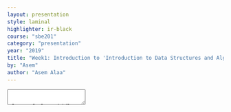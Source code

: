 ```yaml
---
layout: presentation
style: laminal
highlighter: ir-black
course: "sbe201"
category: "presentation"
year: "2019"
title: "Week1: Introduction to 'Introduction to Data Structures and Algorithms (SBE201)'"
by: "Asem"
author: "Asem Alaa"
---
```


<!-- https://highlightjs.org/static/demo/ -->


<script async src="https://platform.twitter.com/widgets.js" charset="utf-8"></script> 

<textarea id="source" markdown="1">


class: left, middle
## Information about TA

--
* Asem Alaa
--
* e-mail: `asem.a.abdelaziz@gmail.com`
--
* Office hours and course materials are available on the course page:

.center[.blue[[{sbme-tutorials.github.io/2020/data-structures}](https://sbme-tutorials.github.io/2020/data-structures)]]

--
* Main research interests: Bioinformatics Algorithms and Machine Learning

---
class: left, middle
## Information about our course

--
* Aims to understanding various data structures by implementation from scratch.
--
* Understanding algorithms by implementation from scratch.
--
* Modern C++ is used to build our data structures and algorithms. —*.blue["What I cannot create I don't understand. R.F]"*—
--
.center[<img src="../media/feynman.jpg" style="width:42%">]

---
class: left, middle
## Information about our course (cont'd)

--
* This course doesn't aim to teach OOP nor design patterns. (Though, I recommend learning these topics after this course).
--
* We still aim to write a very clean and simple C++ code.
--
* We will also learn and practice on version control systems like git.
--
* We will learn about different topics and tools in the development ecosystem.
--
* Implementation assignment each week. 

---
class: left, middle
### Attendance

* Attendance is a requirement to pass the courses.
--
* Not showing in more than 25% of lectures or tutorials is penalized by failing in the course.

---
class: left, middle
### .red[Cheating and Academic Dishonesty] 
--
## Be it in exams or assignments

* Violating other rights and affects honest students as well.
--
* Usually correlated with other corrupted personal values.
--
* Forbidden by the religions' laws.

---
class: left, top
## Recommended Resources 
### Data structure and Algorithms
<ul class="list-unstyled" markdown="1">
--
  <li class="media">
    <a href="https://www.amazon.com/Introduction-Algorithms-3rd-MIT-Press/dp/0262033844"><img src="../media/cormen.jpg" style="height:128px;width:128px;" class="mr-3" alt="cormen"></a>
    <div class="media-body">
      <h5 class="mt-0 mb-1">Introduction to Algorithms</h5>
      <em>by Thomas H. Cormen, Charles E. Leiserson, Ronald L. Rivest, Clifford Stein.</em>
    </div>
  </li>
--
  <li class="media my-4">
    <a href="https://www.amazon.com/Algorithms-Sanjoy-Dasgupta/dp/0073523402"><img src="../media/gupta.jpg" style="height:128px;width:128px;"  class="mr-3" alt="cpp book"></a>
    <div class="media-body">
      <h5 class="mt-0 mb-1">Algorithms</h5>
      <em>by Sanjoy Dasgupta, Christos H. Papadimitriou, Umesh Vazirani.</em>
    </div>
  </li>
--
  <li class="media my-4">
    <a href="https://www.coursera.org/learn/data-structures"><img src="../media/coursera.png" style="height:128px;width:128px;"  class="mr-3" alt="cpp book"></a>
    <div class="media-body">
      <h5 class="mt-0 mb-1">Online course: Data Structures</h5>
      <em>by Offered By University of California San Diego and National Research University Higher School of Economics.</em>
    </div>
  </li>
</ul>


---
class: left, top
## Recommended Resources 
### C++ Programming

<ul class="list-unstyled" markdown="1">
--
  <li class="media">
    <a href="https://www.pluralsight.com/courses/cplusplus-fundamentals-c17"><img src="../media/pluralsight.png" style="height:128px;width:128px;" class="mr-3" alt="C++"></a>
    <div class="media-body">
      <h5 class="mt-0 mb-1">Online course: C++ Fundamentals Including C++ 17</h5>
      5h 48m long course, <em>by Kate Gregory.</em>
    </div>
  </li>
--
  <li class="media my-4">
    <a href="https://en.cppreference.com/w/"><img src="../media/ISO_C++_Logo.svg" style="height:128px;width:128px;"  class="mr-3" alt="cpp book"></a>
    <div class="media-body">
      <h5 class="mt-0 mb-1">Documentation: C++ Standard Documentation</h5>
      <em>by C++ committee.</em>
    </div>
  </li>
</ul>

---
class: left, top
## Recommended Resources 
### C++ Programming (cont'd)

<ul class="list-unstyled" markdown="1">
--
  <li class="media my-4">
    <a href="http://stroustrup.com/programming.html"><img src="../media/cppbook1.jpeg" style="height:128px;width:128px;"  class="mr-3" alt="cpp book"></a>
    <div class="media-body">
      <h5 class="mt-0 mb-1">Textbook: Principles and Practice Using C++</h5>
      including more than 100 pages of exercises, <em>by Bjarne Stroustrup.</em>
    </div>
  </li>
--
  <li class="media">
    <a href="https://www.amazon.com/Primer-5th-Edition-Stanley-Lippman/dp/0321714113"><img src="../media/cppbook2.jpg" style="height:128px;width:128px;"  class="mr-3" alt="cpp book"></a>
    <div class="media-body">
      <h5 class="mt-0 mb-1">Textbook: C++ Primer</h5>
      <em>by Stanley B. Lippman, Josée Lajoie, Barbara E. Moo.</em>
    </div>
  </li>
</ul>

---
class: left, middle
## The very C++ basics

* Creating variables.
* Arithmetic Operations.
* If, else if, else.
* while-for-switch-case.
* functions
* namespace


---
class: left, top
## Introduction

--
### A Simple Calculator Program and Memory Model

* Programs are all about playing with variables and groups of variables (structures)


<img style="width:80%" src="/gallery/mem.png">

---
class: left, middle
### C++

<img style="width:80%" src="/gallery/bjarne.jpg">

--
* Bjarne Stroustrup created C++.
* C++ first appeared in 1985 (35 years ago).

---
class: left, middle
### What we can build using C++

* Self-driving cars
* Games
* PDE solvers
* Banking software
* Animation software
* Financial software
* Search engines
* Navigation software 
* Social networking

---
class: left, middle
### What we can build using C++

<blockquote class="twitter-tweet"><p lang="en" dir="ltr">Our NN is initially in Python for rapid iteration, then converted to C++/C/raw metal driver code for speed (important!). Also, tons of C++/C engineers needed for vehicle control &amp; entire rest of car. Educational background is irrelevant, but all must pass hardcore coding test.</p>&mdash; Elon Musk (@elonmusk) <a href="https://twitter.com/elonmusk/status/1224182478501482497?ref_src=twsrc%5Etfw">February 3, 2020</a></blockquote> 


---
class: left, top
## Variables in C++

#### Primitive Data Types (PDT) in C++

* `bool`: holds logical value (i.e `true` or `false`), occupies **1 byte** of memory.
--
* `char`: a character (e.g `'a'`,`'b'`,..), occupies **1 byte** of memory.
--
* `int`: an integer (e.g ...,-1,0,1,2,..), occupies **4 bytes** of memory.


---
class: left, top
## Variables in C++ (cont'd)

* `std::string`: a text (e.g `"Mostafa"`, `"ACCTTG"`, etc.), occupies variable size im memory.
--
* `float`: a real-number-like (e.g 0.5, 3.141, 9.81), occupies **4 bytes** of memory.
--
* `double`: like float, but higher precision, occupies **8 bytes** of memory.
--

### Double vs float

* $ \pi $ equals: `3.14159265358979323846264338327950288419716939937510582097494459230781640628620899`
--
* $ \pi $ in `float `  variable: `3.1415927`.
--
* $ \pi $ in `double` variable: `3.1415926535897931`. 


---
class: left, top
## Variables in C++


--
* `std::vector`: collections.
--
* `enum class`: finite sets.
--
* `pointer`: next week.
--
* `reference`: next week.


---
class: left, top
### Construction of Variables

--
A variable basically has:

--
1. **Data Type**: `int`, `char`, `bool`, ..., etc.
--
2. **Name**: name of the variable to be used throughout your code.
--
3. **Value**: the content of the variable.
--
 
.red[Don't mix between them!]

---
class: left, top
#### So, to construct a variable you need to:

--
1. Declare a variable (Compiler Requirement).
    
    * Indicate your variable **type**.
    * Indicate your variable **name** that your are going to refer later.
--
2. Initialize that variable (.red[to survive undefined behaviour]).
    * Give it an initial **value**.
---

#### Example: constructing variables
--

First of all:
* Comments in C++ code.

--
```c++
// What comes after double forward-slash (//) in a line is a comment.
// Compiler Ignores comments.
// Comments are not contributing to your application logic.
// Comments are message to the readers of your code.
```

---
class: left, top
#### Cont'd


--
```c++
// Declare a character variable.
// Variable names are not the actual value!
char x;
// What is the value of x?!
// When not initialized, x will hold a value from garbage.

// Please, always initialize your variables.

// Declaration of character with initializng to 's'.
char x = 's';

// Declaration of float whith initializing to 3.1415.
float pi = 3.1415;
```

---
class: left, top
#### Cont'd

--
```c++
// If no interesting value to initialize 
// your variable with, initialize with 0.
int k = 0;

// You can initialize a variable with the value of 
// another variable.
int j = k;

// Another way to initialize a variable is 
// using braces, it is up to you.
double e {2.71828};
```

--
One way to avoid bugs (undefined behaviour) is initializing your variables.

--
Any Questions?


---
class: center, middle
## Overview on data structures

---
class: left, top
### Collections of Variables (Data Structures)

A data structure is a .blue[particular way of organizing data] so they can be used efficiently by some task.

#### Example 1: Data Structures in Biomedical Informatics

.center[<img style="width:30%;" src="/gallery/ecg-paper.png">]

--
* Application: analysis of ECG of the heart.

---
class: center, middle
#### Example 1: Data Structures in Biomedical Informatics (cont'd)

.center[<img style="width:30%;" src="/gallery/ecg-sampled.png">]

--
<span>$$ \text{Sampled Signal} = \[ 12.3, 12.7 , 14.5 , 18.0 , 16.2 , 10.1 , 8.6 , ... \]  $$</span>

--
* It is pointless to construct a variable for each sample!

--
.left[
```c++
double s1 = 12.3;
double s2 = 12.7;
.
.
double s256 = -0.5;
```
]
--
Instead we need to store all values and use a single name for them.


---
class: left, top
#### Example 2: Data Structures in Biomedical Informatics

Input:

| txt     | =  "AACAAGAATAACAACA" |
|---|---|
| pattern | =  "AACA" |

--
- Output: ".blue[A]ACAAGAAT.blue[A]AC.blue[A]ACA"
- Pattern found at index .blue[0,9,12]

--
Assume that we have:
* `txt` of size <span>$n = 10,000,000$</span>
* `pattern` of size <span>$m = 12$</span>
--
* No. of comparisons/steps $\approx m \times n = 120,000,000$
--
* Can we do it in only $\approx$ .blue[12 step!!]
--
* .blue[Yes!] but using special data structure like suffix trees.

---
### Data structures and basic algorithms on them

--
Mainly these what we are going to study through this course:
--
* Different data structures (i.e collections of elements): Array, Linked List, Stack, Queue, Tree.
--
* How to **construct** collections.
--
* How to **insert** elements to our collection.
--
* How to **modify** element in our collection.
--
* How to **delete** an element.
--
* How to **traverse** our collection (i.e print all its elements).
--
* Applying **algorithms** on our collection.
--
* **Searching** for an element in our collection.

---
class: center, middle
## Back to C++

---
class: left, top
### Basic Operations on Primitive Data Types (PDT)

--
* A) Arithmetic Operations.
--

```c++
int x = 12;
int y = 5;

x + y; // 17
x - y; // 7
x * y; // 60
x / y; // 2
x % y; // 2
```

---
class: left, top
### Cont'd

--
```c++
// x = x+y
x += y; // x is now 17.

// increment: x = x+1
++x; // x is now 18.

// x = x-y
x -= y; // x is now 13.

// decrement: x = x-1
--x; // x is now 12.

double u = 12.5;
double v { 3 };

u / v;  // 4.166667
```

---
class: left, top
### Cont'd 

--
* B) Logical Operations


--

```c++
int x = 3;
int y = 4;

// equal
x==y; // False

// not equal
x!=y; // True

// less than
x<y; // True

// greater than
x>y; // False
```

---
class: left, top
### Cont'd

--
```c++
// less than or equal
x<=y; // True

// greater than or equal
x>=y; // False

// logical and
x == 3 && y > x; // True
x != 3 && y > x; // False
true && true; // True
5 < 10 && 13 >= 11; // True
5 % 2 == 1 && 3 / 2 > 1; // False
5 % 2 == 1 && 3 / 2.0 > 1; // True
```
--
* Note 1: expressions are more generic unit than variables.
--
* Note 2: (`expression % 2 == 1`) is a way to test if that expression is even or odd.


---
class: left, top
### Cont'd 


```c++
// logical or
true || true; // True
true || false; // True
false || true; // True
false || false; // False
5 % 2 == 1 || 3 / 2 > 1; // True
```

---
class: left, top
### Basic Control Statements

--
* Conditions: `if`, `else if`, `else`, `switch`-`case`

```c++
bool myCondition = 5 % 2 == 1 || 3 / 2 > 1;

if( myCondition )
{
  // Some operations here.
}
else
{
  // Other operations here.
}
```

---
class: left, top
### Cont'd

```c++
char base = 'A'; char complementary = 'T';
std::cin >> base;
if( base == 'A' )
{
  complementary = 'T';
}
else if( base == 'C' )
{ complementary = 'G'; }
else if( base == 'G' )
  complementary = 'C';
else
  complementary = 'A';

std::cout << complementary << std::endl;
```

---
class: left, top
### Cont'd

```c++
char base = 'A'; char complementary = 'T';
std::cin >> base;
switch (base)
{
  case 'A':
    complementary = 'T'; break;
  case 'C': 
    complementary = 'G'; break;
  case 'G': 
    complementary = 'C'; break;
  default:
    complementary = 'A'; break;
}
std::cout << complementary << std::endl;
```

--
* `std::cout` is used to print out object values to the terminal.
--
* What is `std::` and what is `cout`?

---
class: left, top
### Loops: `for`, `while`

```c++
for( int i = 0; i < 10; ++i )
{
  std::cout << i << " ";
}
// prints:0 1 2 3 4 5 6 7 8 9

int i = 0;
while( i < 10 )
{
  std::cout << i << " ";
}
// prints:0 1 2 3 4 5 6 7 8 9
```

--
.red[Any bug?]

---
class: left, top
### Loops: `for`, `while`

```c++
for( int i = 0; i < 10; ++i )
{
  std::cout << i << " ";
}
// prints:0 1 2 3 4 5 6 7 8 9

int i = 0;
while( i < 10 )
{
  std::cout << i << " ";
  ++i;
}
// prints:0 1 2 3 4 5 6 7 8 9
```

---
class: left, top
### Functions

--
A function is a unit that you write some logic in it. So we can use that logic many times through that function.
--
A function basically has:
--
* **Name** to be used when calling this function.
--
* **Return Type**: a function may return `int`, `double`, `char`, ... etc. Also, it may not return, so its return type is `void`.
--
* **Arguments**: the variables given to your function so it makes some operations on.

---
class: left, top
### Declaration and Definition of Functions

--
Like variables, functions must be declared before you implement your logic in this function.
--
* **Declaration** is a function header that indicates the function **name**, **return type**, and **arguments**.
--
* **Definition** is the function logic.

---
class: left, top
#### Example

```c++
double average( double a , double b ) // function header (Declaration)
{ // function definition (logic) goes here
  return ( a + b ) / 2;
}

double max( double a , double b ) // declaration
{ // definition
  if( a > b )
    return a;
  else return b;
}

int main()
{
  // Define 'x' as double. Realize the type consistency.
  double x = average( 13.5 , 21.0 );
  bool y = average( 11.5 , 15.0 ); // Compiler Error, type mismatch!
  std::cout << max( 15.0 , 9.0 ) << std::endl; // prints: 15.0
}
```

---
class: left, top
### Scopes and Lifetime

--
* Variables are bound to scopes where they are declared. Scopes types:

--
1. Local scope: any variable declared in a function is not accessible outside that function.
--
2. Block: any variable declared inside braces `{}`, like the blocks of the `for`, `while`, `if`, `else if`, `else`, and `switch`-`case`.
--
3. `Namespace` scope.

--
* Once the scope is terminated, all variables in that scope are destructed.
--
* Otherwise, if variable is declared outside all of the mentioned scopes, then it is a global variable. 
--
* Global variables are accessible anywhere in the source file.

---
class: left, top
#### Example of a local scope and a block scope

```c++
double rectangleArea( double width , double height )
{
  // The arguments width and height are local variables to this function.
  // width, height, area are not accessible outside.

  double area = width * height;
  return area; // return by value
}

int main()
{
  // area here is completely different than area in the rectangleArea function.
  // They have the same value. But they are not same the variables.
  double area = rectangleArea( 12.9 , 2.5 );
}
```

---
class: left, top
#### Example of namespace scope

--
Consider a situation when you need to implement a function that computes the area of rectangle and the area of right triangle. Using the same function name `area`!

---
class: left, top
#### Example of namespace scope

```c++
namespace rectangle
{
  double area( double width , double height )
  {
    return width * height;
  }
}
namespace triangle
{
  double area( double base , double height )
  {
    return ( base * height ) / 2;
  }
}
int main()
{
  double rectangleArea = rectangle::area( 12.9 , 2.5 );
  double triangleArea = triangle::area( 4.0 , 3.0 );
  std::cout << rectangleArea << std::endl << triangleArea << std::endl;
}
```

---
class: left, top
#### Example of namespace scope


```c++
int main()
{
*  double rectangleArea = rectangle::area( 12.9 , 2.5 );
*  double triangleArea = triangle::area( 4.0 , 3.0 );
  std::cout << rectangleArea << std::endl << triangleArea << std::endl;
}
```

--
- Now you have a little sense about `std::cout` and `std` Namespace.

---
class: left, top
### C++ Programs

C++ is a compiled language which means you need to install a compiler in order to generate executable files for your application.

A typical process of executable file generation is shown in this image:

.center[![Compilation](/gallery/compile.gif)]

---
class: left, top
### Writing C++ codes

* To write a C++ source code we will rely on Integrated Development Environment (IDE).



--
<ul class="list-unstyled">
  <li class="media">
    <img src="../media/Qt_logo_2016.svg" style="height:200px;width:200px;" class="mr-3" alt="qt">
    <div class="media-body">
      <h5 class="mt-0 mb-1">Qt Creator for SBE201</h5>
      <a href="{{ site.baseurl }}{% link 2020/data-structures/notes/qt.md %}">{Installing and running Qt Creator IDE}</a>
    </div>
  </li>
</ul>

You will find in the link above instructions on:
1. Downloading the Qt project packages.
2. Installation.
3. Starting and writing your first program.

---
class: left, top
### Lightweight Alternative: Microsoft VSCode

* A light IDE.
* You can use to write Markdown files and simple C++ codes.
* Download from: [{Visual Studio Code}](https://code.visualstudio.com)
--
* After downloading the `.deb` package file, open a terminal at the directory where you downloaded the package file, then:

--
```terminal
sudo dpkg -i ./<package file>
code
```

---
class: left, top
#### Writing your first C++ application

.small[Let's write our first source file. Copy the following code to your VS Code editor. Save the file as `firstApp4SBME.cpp`.]

```c++
#include <iostream>
namespace rectangle
{
  double area( double width , double height )
  {
    return width * height;
  }
}
namespace triangle
{
  double area( double base , double height )
  {
    return ( base * height ) / 2;
  }
}
int main()
{
  double rectangleArea = rectangle::area( 12.9 , 2.5 );
  double triangleArea = triangle::area( 4.0 , 3.0 );
  std::cout << rectangleArea << "\n" << triangleArea << std::endl;
}
```

---
class: left, top
#### Compiling your code

--
```terminal
g++ -o firstAppSBME firstAppSBME.cpp
```

--
**.green[CONGRATULATIONS!]** you have built your first application.

---
class: left, top
#### Execute the application

--
```terminal
./firstAppSBME
```

--
you should see:

```shell
32.25
6
```

---
class: left, top
## Git

![git-logo](/gallery/Git-logo.svg)

--
### Problem Definition


Imagine the case when *Emad* and *Ahmed* need to collaborate on this project. Such that:

---
class: left, top
### Problem Definition (cont'd)

1. *Emad* generates the biolerplate/skeleton (i.e the files and the main function) of the project.

```c++
#include <iostream>
namespace rectangle
{
    // No implementation yet!
}
namespace triangle
{
    // No implmenetation yet!
}
int main()
{
  double rectangleArea = rectangle::area( 12.9 , 2.5 );
  double triangleArea = triangle::area( 4.0 , 3.0 );
  std::cout << "Rectangle area: " << rectangleArea << std::endl 
            << "Triangle area: " << triangleArea << std::endl;
}
```

---
class: left, middle
### Problem Definition (cont'd)

--
2. *Ahmed* has to implement the rectangle area function $$A = w h $$

--
3. *Emad* has to implement the triangle area function $$ A = \frac{bh}{2}$$

---
class: left, middle
### Problem Definition (cont'd)
#### ~~Possible~~ Awful Solutions:

* Ahmed finishes the whole project alone.
--
* Emad finishes the whole project alone.
--
* They share intermediate codes through messenger, e-mail, or dropbox!
--
* They pass USB disk back and forth!
--
* They sit together to finish the project!

---
class:left, middle 
### Problem Definition (cont'd)

#### What if?!

--
* What if we have a team of 8 members.
--
* What if your application was as big as 20000 lines of code across tens of files.

---
class: left, middle
## Version Control Systems

--
* Keep track of all the changes that happened (No lost work).
--
* Many Developers can work on the same file at the same time.
--
* The Version Control System will handle conflicts if possible, if not, it
 will ask the developers to check it.

--
### Popular Version Control Systems

--
* Git (we will use this)
* Mercurial
* Subversion (SVN)

---
class: left, middle
### Git

.center[<img style="width:35%" src="/gallery/Linus_Torvalds.jpeg.jpg">]

--
* [{Linus Torvaldos}](https://en.wikipedia.org/wiki/Linus_Torvalds) developed Linux Kernel in 1991.
--
* Torvalds and others developed Git for management of Linux Kernel source in 2005.
--
* Git is Free and Open Source.
--
* Great community support. You can always search in [{Quora}](https://www.quora.com/) and [{Stackoverflow}](https://stackoverflow.com/) for problems you face.

---
class: left, top
#### Typical Git Cycle

For your first experience with git, refer to this workflow.

--
1. \[First Time Only\] Create/Clone Repository to your disk, so you have a local copy.
--
2. Make changes to your source (edit/add new file).
--
3. Add new files to your **repository system**. (You already created the files physically, but you need to ask the git repository to take control of your new file).
--
4. Commit your changes.
--
5. Get latest updates.
--
6. Resolve any conflict (if any).
--
7. Push to the remote repository.

---
class: left, top
##### Create/Clone Repo

--
* Case 1: New Repository.

```terminal
$ git init
$ git remote add [name] [URL]
```

--
* Case 2: Existing Repository.

```terminal
$ git clone [URL]
```

---
class: left, top
##### Track files

--
It is recommended to add file by file, so apply this command to all your application **souce** files, **exclude** any executable files or files generated by the compiler.

```terminal
$ git add [file name]
```

--
Or, alternatively, do it once for all files (not recommended, but it is up to you anyway). 
```terminal
$ git add *
```

--
`add` here means you are asking the repository to watch your files that already exists on disk.

---
class: left, top
##### Commit changes

--
* After making changes, you need to your repository to **confirm** these changes and documenting that change.
* Write a message that you can understand (e.g briefly, indicate your changes in the repository e.g "implementing square::area function").

--
```terminal
$ git commit -a -m “I implemented square::area function”
```
---
class: left, top
##### Get latest source code updates

Before you publish your changes to the remote repository, update your repository in case some member of your team has made changes before you.

--
```terminal
$ git pull [remote name] [branch name]
```

--
By default, *remote name* is `origin` and *branch name* is `master`, unless you made a new branch you are working on with your teammates.

---
class: left, top
##### Push source code changes

Publish your changes to your teammates on the remote repository:

--
```terminal
$ git push [remote name] [branch name]
```

--
Similarly, by default, *remote name* is `origin` and *branch name* is `master`, unless you made a new branch your are working on with your teammates.


--
###### But what is **Remote Repository**, What do you mean

---
class: center, top
#### Local repository and remote repository 

<img style="width:50%" src="/gallery/distributed.png">
> This photo is from [{official git website}](https://git-scm.com/book/en/v2/Getting-Started-About-Version-Control).

---
class: left, top
### Git on the cloud

Popular servers offering free remote repository hosting:

--
<img style="width:40%" src="/gallery/github.jpg"> 
**+** 
<img style="width:40%" src="/gallery/Bitbucket.svg">

--
* Github is offering you unlimited public and private repositories, your teammates per repository are limited to 5 members (Otherwise, pay). .green[Unless you are a student. Everything is free!]
--
* Bitbucket is offering you unlimited public and private repository, but your teammates for all repositories are limited to 5 members (Otherwise, pay).


---
class: center, middle
### What would you gain from keeping your projects on the cloud?

* Never lose your work

--
<img style="width:50%" src="/gallery/dog-eating-homework.jpg">


---
class: left, top
### Why Git on the cloud

--
* If you messed with your project, you can review your repository timeline and recover to a good state. 
--
* It is always safe to keep your projects on the cloud in one place. 
--
* Build a portfolio: always an elegant reference to your projects when you apply for a job. Include GitHub profile on your CV.

---
class: left, top
## Very efficient way to demonstrate your skills
#### Example

#### [{UK VISA: Tier 1 Exceptional Talent}](https://technation.io/visa/?fbclid=IwAR1LwtzzMubZtGRHqV21nTaxeJZ6cIyUfUMJrLqxB-dYhZ9avDnzWcGVkH4)

![visa and github](../media/visa1.png)

---
class: center, middle
## A Special Gift for Bio2020 Class

<blockquote class="twitter-tweet" data-lang="en"><p lang="en" dir="ltr"><a href="https://twitter.com/hashtag/ThanksGitHub?src=hash&amp;ref_src=twsrc%5Etfw">#ThanksGitHub</a> for this gift 😄 ❤️ from all Systems and Biomedical Engineering students class 2020 at Cairo University. <a href="https://t.co/syLYrCHbJI">pic.twitter.com/syLYrCHbJI</a></p>&mdash; Amr Mahmoud (@AmrAhmed58) <a href="https://twitter.com/AmrAhmed58/status/961567568535408640?ref_src=twsrc%5Etfw">February 8, 2018</a></blockquote>

---
class: center, middle
## A Special Gift for Bio2021 Class

<blockquote class="twitter-tweet"><p lang="en" dir="ltr">Sometimes the smallest things take up the most room in your heart. <a href="https://twitter.com/hashtag/ThanksGitHub?src=hash&amp;ref_src=twsrc%5Etfw">#ThanksGitHub</a> for supporting us with your dear gift. We improved our studying process through GitHub network.<br>-From all systems and biomedical engineering students/class 2021/ at cairo university.❤❤ <a href="https://t.co/4n4uyI9wBs">pic.twitter.com/4n4uyI9wBs</a></p>&mdash; MouEhab (@_muhammedehab_) <a href="https://twitter.com/_muhammedehab_/status/1096125593006018560?ref_src=twsrc%5Etfw">February 14, 2019</a></blockquote>


---
class: center, middle
### Git cheat sheets

<img style="width:90%" src="/gallery/gh-cheatsheet.png">

[{PDF}](https://education.github.com/git-cheat-sheet-education.pdf)

---
class: center, middle
### GitHub Flow guide

<img style="width:90%" src="/gallery/gh-flow.png">

[{PDF}](https://enterprise.github.com/downloads/en/github-flow-cheatsheet.pdf)

---
class: center, middle
### GitHub-Flavored Markdown guide

<img style="width:80%" src="/gallery/gh-markdown.png">

[{PDF}](https://enterprise.github.com/downloads/en/markdown-cheatsheet.pdf)

---
class: center, middle
### GitHub for Robotics comic book 
#### explains the basics of using GitHub

<img style="width:50%" src="/gallery/gh-robot.png">

[{CBR}](https://discourse-cdn-sjc2.com/standard16/uploads/github/original/2X/1/175452fc42e0a4e34b0dd52d4c923ab47fd1619f.cbr)

---
class: center, middle
### Special Gifts for Best Students

<img style="width:70%" src="/gallery/gh-tshirts.png">

---
class: center, middle
## .green[Special Gift from GitHub to SBME 2022 Class]

--
### .green[#ThanksGitHub]

---
class: left, top
### Installing Git on your machine

Issue the following command in your terminal.
```terminal
$ sudo apt-get install git
```

---
class: left, top
### Homework

* Markdown resumes
* Basic C++
* To be announced soon

---
class: left, middle
## Linux Spaces
### System-wise space vs. User space

<img style="width:80%" src="/gallery/linux-spaces.png">

* When working on your projects, you are a **USER**.
* When installing/upgrading system-wise application/library, you are an **ADMIN**. 


---
class: left, top
## Jumping between folders (changing directories)

```terminal
$ cd (Relative Path|Absolute Path)
```

* In terminal commands, with `A|B`, I mean "Either A or B". 

---
class: left, top
## Listing files in the current directory (folder)

### List files/directories inside the current directory of the terminal
```terminal
$ ls 
```

### List files/directories on from other directory
```terminal
$ ls (Relative Path|Relative Path)
```


---
class: left, top
## Change folder name or moving folder name

```terminal
$ mv (file|directory) (new file|new directory)
```

---
class: left, top
## Copy file 


```terminal 
$ cp (file) (target path)
```

---
class: left, top
## Copy directory

```terminal
$ cp -r (directory) (target path)
```

---
class: left, top
## Create a new directory (folder)


```terminal
$ mkdir (new folder name)
```


---
class: left, top
## Removing a file

```terminal
$ rm (file)
```

---
class: left, top
## Remove a directory  

```terminal
$ rm -r (directory)
```


---
class: left, top
## WARNING: Did you say `rm`?

### HOW ABOUT `sudo rm -rf /`

DO NOT DO THIS!
```terminal
$ sudo rm -rf /
```

--
<img style="width:80%" src="/gallery/bomb.jpg">



---
class: left, top
## Updating & Upgrading your Linux

Upgrades are very important. Many hardware drivers issues are being fixed through these updates. Also, security-wise,
updates guarantees your system to be safe against hackable vulnerabilities. For example, *Spectre* and *Meltdown* vulnerabilities that exposed all
 Operating Systems (including Widnows and Linux), for more [info](https://www.pcworld.com/article/3245606/security/intel-x86-cpu-kernel-bug-faq-how-it-affects-pc-mac.html).

```terminal
$ sudo apt-get update
$ sudo apt-get upgrade
```


---
class: left, top
## Installing packages from the apt store

```terminal
$ sudo apt-get install (package name)
```

---
class: left, top
## Installing local `.deb` packages

```terminal
$ sudo dpkg -i (package path)
```

---
class: left, top
## Interesting Appliactions

| Category | package name | 
|----------|--------------|
| Music & Video | vlc, rhythm box (shipped with Ubuntu) |
| PDFs | Okular, Foxit, PdfShuffler |
| Screenshots | Shutter | 
| C++ IDEs | Qt Creator, Jet-brains CLion, VSCode |
| Python IDEs | Pycharm, Anaconda (Spyder) |
| Web IDEs | VSCode, Jet-brains WebStorm | 

---
class: left, top
# Thank you

</textarea>
